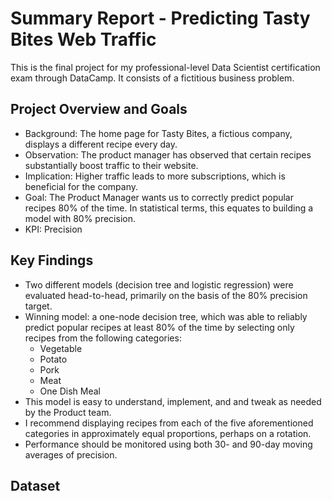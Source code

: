 # Summary Report - Predicting Tasty Bites Web Traffic
This is the final project for my professional-level Data Scientist certification exam through DataCamp. It consists of a fictitious business problem. 

## Project Overview and Goals
- Background: The home page for Tasty Bites, a fictious company, displays a different recipe every day.
- Observation: The product manager has observed that certain recipes substantially boost traffic to their website.
- Implication: Higher traffic leads to more subscriptions, which is beneficial for the company.
- Goal: The Product Manager wants us to correctly predict popular recipes 80% of the time. In statistical terms, this equates to building a model with 80% precision.
- KPI: Precision

## Key Findings
- Two different models (decision tree and logistic regression) were evaluated head-to-head, primarily on the basis of the 80% precision target.
- Winning model: a one-node decision tree, which was able to reliably predict popular recipes at least 80% of the time by selecting only recipes from the following categories:
  - Vegetable
  - Potato
  - Pork
  - Meat
  - One Dish Meal
- This model is easy to understand, implement, and and tweak as needed by the Product team.
- I recommend displaying recipes from each of the five aforementioned categories in approximately equal proportions, perhaps on a rotation.
- Performance should be monitored using both 30- and 90-day moving averages of precision.

## Dataset
